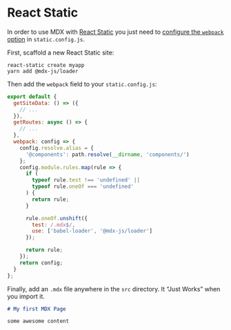 # React Static

In order to use MDX with [React Static][] you just need to [configure the `webpack` option](https://react-static.js.org/docs/config/#webpack) in `static.config.js`.

First, scaffold a new React Static site:

```shell
react-static create myapp
yarn add @mdx-js/loader
```

Then add the `webpack` field to your `static.config.js`:

```javascript
export default {
  getSiteData: () => ({
    // ...
  }),
  getRoutes: async () => {
    // ...
  },
  webpack: config => {
    config.resolve.alias = {
      '@components': path.resolve(__dirname, 'components/')
    };
    config.module.rules.map(rule => {
      if (
        typeof rule.test !== 'undefined' ||
        typeof rule.oneOf === 'undefined'
      ) {
        return rule;
      }

      rule.oneOf.unshift({
        test: /.mdx$/,
        use: ['babel-loader', '@mdx-js/loader']
      });

      return rule;
    });
    return config;
  }
};

```

Finally, add an `.mdx` file anywhere in the `src` directory.
It “Just Works” when you import it.

```markdown
# My first MDX Page

some awesome content
```

[React Static]: http://react-static.js.org
